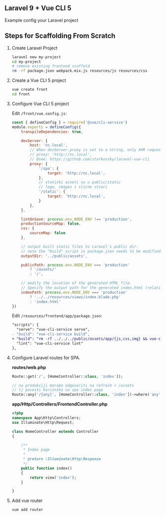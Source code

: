 ## Laravel 9 + Vue CLI 5
Example config your Laravel project

## Steps for Scaffolding From Scratch
1. Create Laravel Project

   ``` sh
   laravel new my-project
   cd my-project
   # remove existing frontend scaffold
   rm -rf package.json webpack.mix.js resources/js resources/css
   ```

2. Create a Vue CLI 5 project
   ``` sh
   vue create front
   cd front
   ```

3. Configure Vue CLI 5 project

    Edit `/front/vue.config.js`:
    ``` js
    const { defineConfig } = require('@vue/cli-service')
    module.exports = defineConfig({
        transpileDependencies: true,

        devServer: {
            host: 'nc.local',
            // When devServer.proxy is set to a string, only XHR requests will be proxied.
            // proxy: 'http://nc.local',
            // @see: https://github.com/starkovsky/laravel-vue-cli
            proxy: {
                '/spa': {
                    target: 'http://nc.local',
                },
                // staticki asseti su u public/static
                // logo, images i slicne stvari
                '/static': {
                    target: 'http://nc.local',
                }
            },
        },

        lintOnSave: process.env.NODE_ENV !== 'production',
        productionSourceMap: false,
        css: {
            sourceMap: false
        },

        // output built static files to Laravel's public dir.
        // note the "build" script in package.json needs to be modified as well.
        outputDir: '../public/assets',

        publicPath: process.env.NODE_ENV === 'production'
            ? '/assets/'
            : '/',

        // modify the location of the generated HTML file.
        // Specify the output path for the generated index.html (relative to outputDir). Can also be an absolute path.
        indexPath: process.env.NODE_ENV === 'production'
            ? '../../resources/views/index.blade.php'
            : 'index.html'
    })
    ```

    Edit `/resources/frontend/app/package.json`:
    ``` diff
    "scripts": {
      "serve": "vue-cli-service serve",
    - "build": "vue-cli-service build",
    + "build": "rm -rf ../../../public/assets/app/{js,css,img} && vue-cli-service build --no-clean",
      "lint": "vue-cli-service lint"
    },
    ```

4. Configure Laravel routes for SPA.

    **routes/web.php**

    ``` php
    Route::get('/', [HomeController::class, 'index']);

    // na produkciji moramo odgovoriti na refresh + /assets
    // tj povesti korisnika na spa index page
    Route::any('/{any}', [HomeController::class, 'index'])->where('any', '^(?!spa).*$');
    ```

    **app/Http/Controllers/FrontendController.php**

    ``` php
    <?php
    namespace App\Http\Controllers;
    use Illuminate\Http\Request;

    class HomeController extends Controller
    {

        /**
         * Index page
         *
         * @return \Illuminate\Http\Response
         */
        public function index()
        {
            return view('index');
        }

    }
    ```

5. Add vue router
    ``` js
    vue add router
    ```
